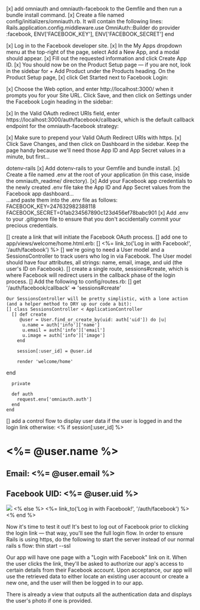 [x] add omniauth and omniauth-facebook to the Gemfile and then run a bundle install command. 
[x] Create a file named config/initializers/omniauth.rb. It will contain the following lines:
	Rails.application.config.middleware.use OmniAuth::Builder do
	  provider :facebook, ENV['FACEBOOK_KEY'], ENV['FACEBOOK_SECRET']
	end

[x] Log in to the Facebook developer site. 
[x] In the My Apps dropdown menu at the top-right of the page, select Add a New App, and a modal should appear. 
[x] Fill out the requested information and click Create App ID.
[x] You should now be on the Product Setup page — if you are not, look in the sidebar for + Add Product under the Products heading. On the Product Setup page, 
[x] click Get Started next to Facebook Login:
 
[x] Choose the Web option, and enter http://localhost:3000/ when it prompts you for your Site URL. Click Save, and then click on Settings under the Facebook Login heading in the sidebar:
 
[x] In the Valid OAuth redirect URIs field, enter https://localhost:3000/auth/facebook/callback, which is the default callback endpoint for the omniauth-facebook strategy:
 
[x] Make sure to prepend your Valid OAuth Redirect URIs with https.
[x] Click Save Changes, and then click on Dashboard in the sidebar. Keep the page handy because we'll need those App ID and App Secret values in a minute, but first...

dotenv-rails
[x]	Add dotenv-rails to your Gemfile and bundle install.
[x]	Create a file named .env at the root of your application (in this case, inside the omniauth_readme/ directory).
[x]	Add your Facebook app credentials to the newly created .env file
	 take the App ID and App Secret values from the Facebook app dashboard...  
	...and paste them into the .env file as follows:
		FACEBOOK_KEY=247632982388118
		FACEBOOK_SECRET=01ab234567890c123d456ef78babc901
[x]	Add .env to your .gitignore file to ensure that you don't accidentally commit your precious credentials.


[] create a link that will initiate the Facebook OAuth process.  [] add one to app/views/welcome/home.html.erb:
	[] <%= link_to('Log in with Facebook!', '/auth/facebook') %>
	[] we're going to need a User model and a SessionsController to track users who log in via Facebook. The User model should have four attributes, all strings: name, email, image, and uid (the user's ID on Facebook).
	[] create a single route, sessions#create, which is where Facebook will redirect users in the callback phase of the login process. 
	[] Add the following to config/routes.rb:
		[]	get '/auth/facebook/callback' => 'sessions#create'

	Our SessionsController will be pretty simplistic, with a lone action (and a helper method to DRY up our code a bit):
	[] class SessionsController < ApplicationController
	  [] def create
	   	 @user = User.find_or_create_by(uid: auth['uid']) do |u|
	      u.name = auth['info']['name']
	      u.email = auth['info']['email']
	      u.image = auth['info']['image']
	    end
	 
	    session[:user_id] = @user.id
	 
	    render 'welcome/home'
  end
	 
	  private
	 
	  def auth
	    request.env['omniauth.auth']
	  end
	end
 [] add a control flow to display user data if the user is logged in and the login link otherwise:
<% if session[:user_id] %>
	  <h1><%= @user.name %></h1>
	  <h2>Email: <%= @user.email %></h2>
	  <h2>Facebook UID: <%= @user.uid %></h2>
	  <img src="<%= @user.image %>">
	<% else %>
	  <%= link_to('Log in with Facebook!', '/auth/facebook') %>
	<% end %>

Now it's time to test it out! It's best to log out of Facebook prior to clicking the login link — that way, you'll see the full login flow.
In order to ensure Rails is using https, do the following to start the server instead of our normal rails s flow:
thin start --ssl

Our app will have one page with a "Login with Facebook" link on it. When the user clicks the link, they'll be asked to authorize our app's access to certain details from their Facebook account. Upon acceptance, our app will use the retrieved data to either locate an existing user account or create a new one, and the user will then be logged in to our app.

There is already a view that outputs all the authentication data and displays the user's photo if one is provided.